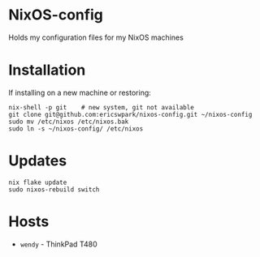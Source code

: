 # NixOS-config

Holds my configuration files for my NixOS machines


# Installation

If installing on a new machine or restoring:

```
nix-shell -p git    # new system, git not available
git clone git@github.com:ericswpark/nixos-config.git ~/nixos-config
sudo mv /etc/nixos /etc/nixos.bak
sudo ln -s ~/nixos-config/ /etc/nixos
```

# Updates

```
nix flake update
sudo nixos-rebuild switch
```

# Hosts

- `wendy` - ThinkPad T480

